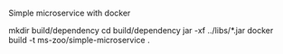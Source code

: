 Simple microservice with docker

mkdir build/dependency
cd build/dependency 
jar -xf ../libs/*.jar
docker build -t ms-zoo/simple-microservice .